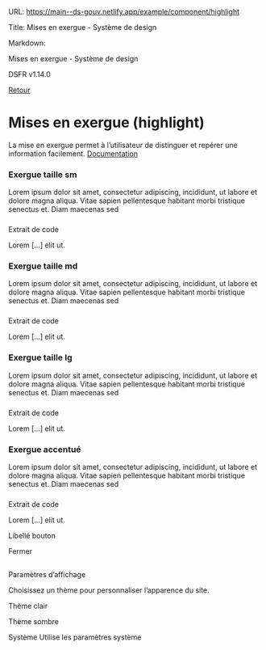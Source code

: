 URL:
https://main--ds-gouv.netlify.app/example/component/highlight

Title:
Mises en exergue - Système de design

Markdown:


Mises en exergue - Système de design


DSFR v1.14.0


[Retour](../)


# Mises en exergue (highlight)


La mise en exergue permet à l’utilisateur de distinguer et repérer une information facilement.
[Documentation](https://www.systeme-de-design.gouv.fr/elements-d-interface/composants/mise-en-exergue)


### Exergue taille sm


Lorem ipsum dolor sit amet, consectetur adipiscing, incididunt, ut labore et dolore magna aliqua. Vitae sapien pellentesque habitant morbi tristique senectus et. Diam maecenas sed


###
Extrait de code


<div class="fr-highlight">
<p class="fr-text--sm">Lorem [...] elit ut.</p>
</div>


### Exergue taille md


Lorem ipsum dolor sit amet, consectetur adipiscing, incididunt, ut labore et dolore magna aliqua. Vitae sapien pellentesque habitant morbi tristique senectus et. Diam maecenas sed


###
Extrait de code


<div class="fr-highlight">
<p>Lorem [...] elit ut.</p>
</div>


### Exergue taille lg


Lorem ipsum dolor sit amet, consectetur adipiscing, incididunt, ut labore et dolore magna aliqua. Vitae sapien pellentesque habitant morbi tristique senectus et. Diam maecenas sed


###
Extrait de code


<div class="fr-highlight">
<p class="fr-text--lg">Lorem [...] elit ut.</p>
</div>


### Exergue accentué


Lorem ipsum dolor sit amet, consectetur adipiscing, incididunt, ut labore et dolore magna aliqua. Vitae sapien pellentesque habitant morbi tristique senectus et. Diam maecenas sed


###
Extrait de code


<div class="fr-highlight--green-emeraude fr-highlight">
<p>Lorem [...] elit ut.</p>
</div>


Libellé bouton


Fermer


##
Paramètres d’affichage


Choisissez un thème pour personnaliser l’apparence du site.


Thème clair


Thème sombre


Système
Utilise les paramètres système